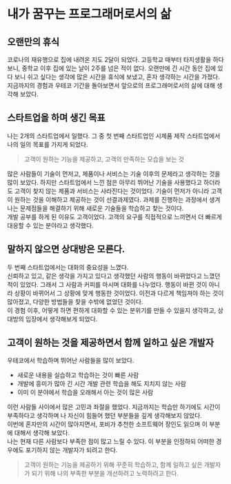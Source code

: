 # 내가 꿈꾸는 프로그래머로서의 삶

## 오랜만의 휴식

코로나의 재유행으로 집에 내려온 지도 2달이 되었다. 
고등학교 때부터 타지생활을 하다보니, 중학교 이후 집에 있는 날이 2주를 넘은 적이 없다.
오랜만에 긴 시간 동안 집에 있다 보니 쉬고 싶다는 생각에 많은 시간을 휴식에 보냈고, 혼자 생각하는 시간을 가졌다.  
지금까지의 경험과 우테코 기간을 돌아보면서 앞으로의 프로그래머로서의 삶에 대해 생각해 보았다.

## 스타트업을 하며 생긴 목표

나는 2개의 스타트업에서 일했다. 그 중 첫 번째 스타트업인 시제품 제작 스타트업에서 나의 일의 목표를 가지게 되었다.

> 고객이 원하는 기능을 제공하고, 고객의 만족하는 모습을 보는 것

많은 사람들이 기술이 먼저고, 제품이나 서비스는 기술 이후의 문제라고 생각하는 것을 많이 보았다. 
하지만 스타트업에서 느낀 점은 아무리 뛰어난 기술을 사용했다고 하더라도 고객이 찾지 않는 제품과 서비스는 사라진다는 것이었다.
기술이 먼저가 아니라 고객이 원하는 것을 이해하고 제공하는 것이 선결과제였다. 
과제를 진행하는 과정에서 생겨나는 문제점들을 해결하기 위해 새로운 기술들을 학습하고 찾는 것이다.  
개발 공부를 하게 된 이유도 고객이었다. 고객의 요구를 직접적으로 느끼면서 더 빠르게 대응할 수 있는 분야라고 생각했다.

## 말하지 않으면 상대방은 모른다.

두 번째 스타트업에서는 대화의 중요성을 느꼈다.  
신뢰하고 있고, 같은 생각을 가지고 있다고 생각했던 사람의 행동이 바뀌었다고 느꼈던 적이 있었다.
그래서 그 사람과 커피를 마시며 대화를 나누었다.
행동이 바뀐 것이 아니라 상황이 바뀌어서 그 상황에 맞게 행동한 것이었다.
이전과 다르게 책임져야 하는 것이 많아졌고, 다양한 방법들을 찾을 수밖에 없었던 것이다.  
이 경험 이후, 어떻게 하면 편하게 대화할 수 있는 분위기를 만들 수 있을지 생각하고, 상대방의 입장에서 생각해보게 되었다.

## 고객이 원하는 것을 제공하면서 함께 일하고 싶은 개발자

우테코에서 학습하며 뛰어난 사람들을 많이 보았다. 

- 새로운 내용을 실습하고 학습하는 것이 빠른 사람
- 개발에 흥미가 많아 긴 시간 개발 관련 학습을 해도 지치지 않는 사람
- 이미 이 분야에서 학습을 오래해서 아는 것이 많은 사람

이런 사람들 사이에서 많은 고민과 좌절을 했었다.
지금까지는 학습만 하기에도 시간이 부족하다고 생각하며 나 자신이 힘들어 했던 부분들을 깊게 생각해보지 않았다.  
이번에 혼자만의 시간이 많아지면서, 포비가 추천한 소프트웨어 장인도 읽으며 이 부분에 대해서 생각해 보았다.  
나는 현재 다른 사람보다 부족한 점이 많고 느릴 수 있다. 이 부분을 인정하되 어떠한 경우에도 포기하지 않는 개발자가 되려고 한다.

> 고객이 원하는 기능을 제공하기 위해 꾸준히 학습하고, 함께 일하고 싶은 개발자가 되기 위해 나의 부족한 부분을 개선하려고 노력하려고 한다.
